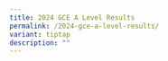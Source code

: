 ```yaml
---
title: 2024 GCE A Level Results
permalink: /2024-gce-a-level-results/
variant: tiptap
description: ""
---
```

